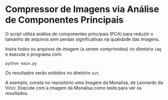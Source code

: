 # Compressor de Imagens via Análise de Componentes Principais

O script utiliza análise de componentes principais (PCA) para reduziir o tamanho de arquivos sem perdas significativas na qualidade das imagens.

Insira todos os arquivos de imagem (a serem comprimidos) no diretório `img` e execute o programa com:

```
python main.py
```

Os resultados serão exibidos no diretório `out`.

A exemplo, consta no repositório uma imagem da Monalisa, de Leonardo da Vinci. Execute com a imagem da Monalisa como teste para ver os resultados.
